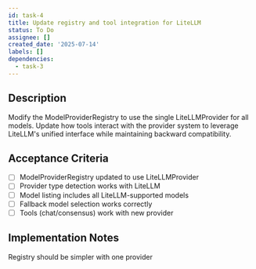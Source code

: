 ```yaml
---
id: task-4
title: Update registry and tool integration for LiteLLM
status: To Do
assignee: []
created_date: '2025-07-14'
labels: []
dependencies:
  - task-3
---
```


## Description

Modify the ModelProviderRegistry to use the single LiteLLMProvider for all models. Update how tools interact with the provider system to leverage LiteLLM's unified interface while maintaining backward compatibility.

## Acceptance Criteria

- [ ] ModelProviderRegistry updated to use LiteLLMProvider
- [ ] Provider type detection works with LiteLLM
- [ ] Model listing includes all LiteLLM-supported models
- [ ] Fallback model selection works correctly
- [ ] Tools (chat/consensus) work with new provider

## Implementation Notes

Registry should be simpler with one provider
